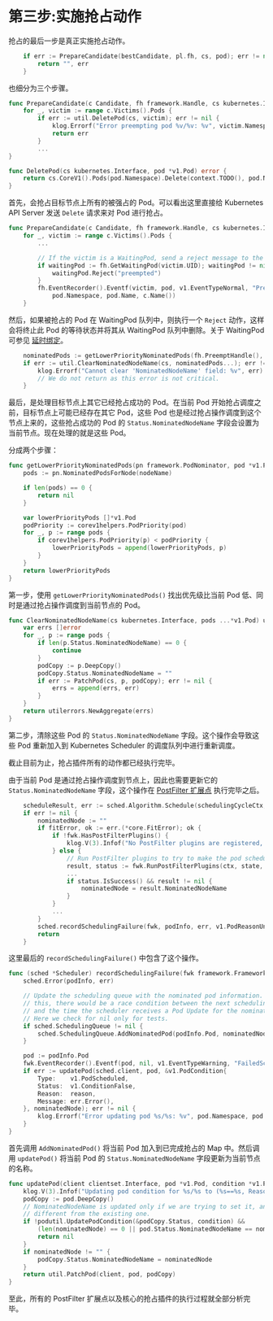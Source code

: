 # 第三步:实施抢占动作 #

抢占的最后一步是真正实施抢占动作。

``` go
	if err := PrepareCandidate(bestCandidate, pl.fh, cs, pod); err != nil {
		return "", err
	}
```

也细分为三个步骤。

``` go
func PrepareCandidate(c Candidate, fh framework.Handle, cs kubernetes.Interface, pod *v1.Pod) error {
	for _, victim := range c.Victims().Pods {
		if err := util.DeletePod(cs, victim); err != nil {
			klog.Errorf("Error preempting pod %v/%v: %v", victim.Namespace, victim.Name, err)
			return err
		}
        ...
}

func DeletePod(cs kubernetes.Interface, pod *v1.Pod) error {
	return cs.CoreV1().Pods(pod.Namespace).Delete(context.TODO(), pod.Name, metav1.DeleteOptions{})
}
```

首先，会抢占目标节点上所有的被强占的 Pod。可以看出这里直接给 Kubernetes API Server 发送 `Delete` 请求来对 Pod 进行抢占。

``` go
func PrepareCandidate(c Candidate, fh framework.Handle, cs kubernetes.Interface, pod *v1.Pod) error {
	for _, victim := range c.Victims().Pods {
        ...

		// If the victim is a WaitingPod, send a reject message to the PermitPlugin
		if waitingPod := fh.GetWaitingPod(victim.UID); waitingPod != nil {
			waitingPod.Reject("preempted")
		}
		fh.EventRecorder().Eventf(victim, pod, v1.EventTypeNormal, "Preempted", "Preempting", "Preempted by %v/%v on node %v",
			pod.Namespace, pod.Name, c.Name())
	}
```

然后，如果被抢占的 Pod 在 WaitingPod 队列中，则执行一个 `Reject` 动作，这样会将终止此 Pod 的等待状态并将其从 WaitingPod 队列中删除。关于 WaitingPod 可参见 [延时绑定](../../../kube-scheduler/scheduling/waiting-pod.md)。

``` go
	nominatedPods := getLowerPriorityNominatedPods(fh.PreemptHandle(), pod, c.Name())
	if err := util.ClearNominatedNodeName(cs, nominatedPods...); err != nil {
		klog.Errorf("Cannot clear 'NominatedNodeName' field: %v", err)
		// We do not return as this error is not critical.
	}
```

最后，是处理目标节点上其它已经抢占成功的 Pod。在当前 Pod 开始抢占调度之前，目标节点上可能已经存在其它 Pod，这些 Pod 也是经过抢占操作调度到这个节点上来的，这些抢占成功的 Pod 的 `Status.NominatedNodeName` 字段会设置为当前节点。现在处理的就是这些 Pod。

分成两个步骤：

``` go
func getLowerPriorityNominatedPods(pn framework.PodNominator, pod *v1.Pod, nodeName string) []*v1.Pod {
	pods := pn.NominatedPodsForNode(nodeName)

	if len(pods) == 0 {
		return nil
	}

	var lowerPriorityPods []*v1.Pod
	podPriority := corev1helpers.PodPriority(pod)
	for _, p := range pods {
		if corev1helpers.PodPriority(p) < podPriority {
			lowerPriorityPods = append(lowerPriorityPods, p)
		}
	}
	return lowerPriorityPods
}
```

第一步，使用 `getLowerPriorityNominatedPods()` 找出优先级比当前 Pod 低、同时是通过抢占操作调度到当前节点的 Pod。

``` go
func ClearNominatedNodeName(cs kubernetes.Interface, pods ...*v1.Pod) utilerrors.Aggregate {
	var errs []error
	for _, p := range pods {
		if len(p.Status.NominatedNodeName) == 0 {
			continue
		}
		podCopy := p.DeepCopy()
		podCopy.Status.NominatedNodeName = ""
		if err := PatchPod(cs, p, podCopy); err != nil {
			errs = append(errs, err)
		}
	}
	return utilerrors.NewAggregate(errs)
}
```

第二步，清除这些 Pod 的 `Status.NominatedNodeName` 字段。这个操作会导致这些 Pod 重新加入到 Kubernetes Scheduler 的调度队列中进行重新调度。

截止目前为止，抢占插件所有的动作都已经执行完毕。

由于当前 Pod 是通过抢占操作调度到节点上，因此也需要更新它的 `Status.NominatedNodeName` 字段，这个操作在 [PostFilter 扩展点](../../../kube-scheduler/scheduling/post-filter.md) 执行完毕之后。

``` go
	scheduleResult, err := sched.Algorithm.Schedule(schedulingCycleCtx, fwk, state, pod)
	if err != nil {
		nominatedNode := ""
		if fitError, ok := err.(*core.FitError); ok {
			if !fwk.HasPostFilterPlugins() {
				klog.V(3).Infof("No PostFilter plugins are registered, so no preemption will be performed.")
			} else {
				// Run PostFilter plugins to try to make the pod schedulable in a future scheduling cycle.
				result, status := fwk.RunPostFilterPlugins(ctx, state, pod, fitError.FilteredNodesStatuses)
                ...
				if status.IsSuccess() && result != nil {
					nominatedNode = result.NominatedNodeName
				}
			}
            ...
		}
		sched.recordSchedulingFailure(fwk, podInfo, err, v1.PodReasonUnschedulable, nominatedNode)
		return
	}
```

这里最后的 `recordSchedulingFailure()` 中包含了这个操作。

``` go
func (sched *Scheduler) recordSchedulingFailure(fwk framework.Framework, podInfo *framework.QueuedPodInfo, err error, reason string, nominatedNode string) {
	sched.Error(podInfo, err)

	// Update the scheduling queue with the nominated pod information. Without
	// this, there would be a race condition between the next scheduling cycle
	// and the time the scheduler receives a Pod Update for the nominated pod.
	// Here we check for nil only for tests.
	if sched.SchedulingQueue != nil {
		sched.SchedulingQueue.AddNominatedPod(podInfo.Pod, nominatedNode)
	}

	pod := podInfo.Pod
	fwk.EventRecorder().Eventf(pod, nil, v1.EventTypeWarning, "FailedScheduling", "Scheduling", err.Error())
	if err := updatePod(sched.client, pod, &v1.PodCondition{
		Type:    v1.PodScheduled,
		Status:  v1.ConditionFalse,
		Reason:  reason,
		Message: err.Error(),
	}, nominatedNode); err != nil {
		klog.Errorf("Error updating pod %s/%s: %v", pod.Namespace, pod.Name, err)
	}
}
```

首先调用 `AddNominatedPod()` 将当前 Pod 加入到已完成抢占的 Map 中。然后调用 `updatePod()` 将当前 Pod 的 `Status.NominatedNodeName` 字段更新为当前节点的名称。

``` go
func updatePod(client clientset.Interface, pod *v1.Pod, condition *v1.PodCondition, nominatedNode string) error {
	klog.V(3).Infof("Updating pod condition for %s/%s to (%s==%s, Reason=%s)", pod.Namespace, pod.Name, condition.Type, condition.Status, condition.Reason)
	podCopy := pod.DeepCopy()
	// NominatedNodeName is updated only if we are trying to set it, and the value is
	// different from the existing one.
	if !podutil.UpdatePodCondition(&podCopy.Status, condition) &&
		(len(nominatedNode) == 0 || pod.Status.NominatedNodeName == nominatedNode) {
		return nil
	}
	if nominatedNode != "" {
		podCopy.Status.NominatedNodeName = nominatedNode
	}
	return util.PatchPod(client, pod, podCopy)
}
```

至此，所有的 PostFilter 扩展点以及核心的抢占插件的执行过程就全部分析完毕。

